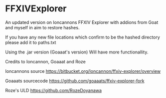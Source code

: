# FFXIVExplorer
An updated version on Ioncannons FFXIV Explorer with addions from Goat and myself in aim to restore hashes.


If you have any new file locations which confirm to be the hashed directory please add it to paths.txt

Using the .jar version (Goaaat's version) Will have more functionallity.

Credits to Ioncannon, Goaaat and Roze

Ioncannons source https://bitbucket.org/Ioncannon/ffxiv-explorer/overview

Goaaats sourcecode https://github.com/goaaats/ffxiv-explorer-fork

Roze's ULD https://github.com/RozeDoyanawa
